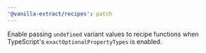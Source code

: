 ```yaml
---
'@vanilla-extract/recipes': patch
---
```


Enable passing `undefined` variant values to recipe functions when TypeScript's `exactOptionalPropertyTypes` is enabled.
